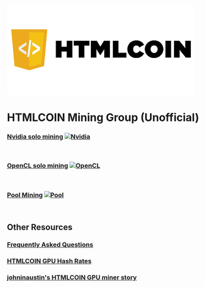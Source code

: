 ![HTMLCOIN CPU](./images/htmlcoin.png)

# HTMLCOIN Mining Group (Unofficial)

### [Nvidia solo mining](./nvidia.md)  [![Nvidia](./images/nvidia.png)](./nvidia.md)
<br>

### [OpenCL solo mining](./amd.md)  [![OpenCL](./images/intel-amd.jpg)](./amd.md)
<br>

### [Pool Mining](./pool.md)  [![Pool](./images/pool.jpg)](./pool.md)
<br>

## Other Resources

### [Frequently Asked Questions](./FAQ.md)

### [HTMLCOIN GPU Hash Rates](./hashrate/htmlcoin-gpu-hashrates.md)

### [johninaustin's HTMLCOIN GPU miner story](./htmlcoin-gpu-miner.md)

